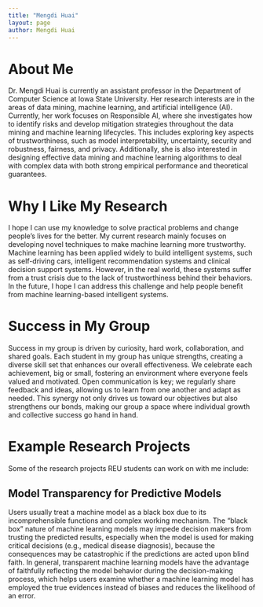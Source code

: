 ```yaml
---
title: "Mengdi Huai"
layout: page
author: Mengdi Huai
---
```


# About Me

Dr. Mengdi Huai is currently an assistant professor in the Department of Computer Science at Iowa State University. Her research interests are in the areas of data mining, machine learning, and artificial intelligence (AI). Currently, her work focuses on Responsible AI, where she investigates how to identify risks and develop mitigation strategies throughout the data mining and machine learning lifecycles. This includes exploring key aspects of trustworthiness, such as model interpretability, uncertainty, security and robustness, fairness, and privacy. Additionally, she is also interested in designing effective data mining and machine learning algorithms to deal with complex data with both strong empirical performance and theoretical guarantees.

# Why I Like My Research

I hope I can use my knowledge to solve practical problems and change people’s lives for the better. My current research mainly focuses on developing novel techniques to make machine learning more trustworthy. Machine learning has been applied widely to build intelligent systems, such as self-driving cars, intelligent recommendation systems and clinical decision support systems. However, in the real world, these systems suffer from a trust crisis due to the lack of trustworthiness behind their behaviors. In the future, I hope I can address this challenge and help people benefit from machine learning-based intelligent systems. 

# Success in My Group

Success in my group is driven by curiosity, hard work, collaboration, and shared goals. Each student in my group has unique strengths, creating a diverse skill set that enhances our overall effectiveness. We celebrate each achievement, big or small, fostering an environment where everyone feels valued and motivated. Open communication is key; we regularly share feedback and ideas, allowing us to learn from one another and adapt as needed. This synergy not only drives us toward our objectives but also strengthens our bonds, making our group a space where individual growth and collective success go hand in hand.


# Example Research Projects

Some of the research projects REU students can work on with me include:

## Model Transparency for Predictive Models

Users usually treat a machine model as a black box due to its incomprehensible functions and complex working mechanism. The “black box” nature of machine learning models may impede decision makers from trusting the predicted results, especially when the model is used for making critical decisions (e.g., medical disease diagnosis), because the consequences may be catastrophic if the predictions are acted upon blind faith. In general, transparent machine learning models have the advantage of faithfully reflecting the model behavior during the decision-making process, which helps users examine whether a machine learning model has employed the true evidences instead of biases and reduces the likelihood of an error.


